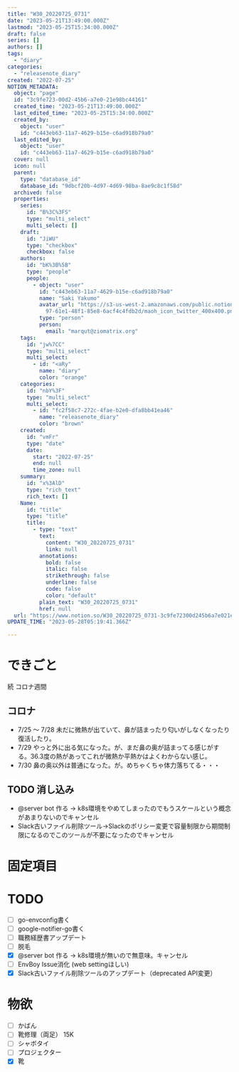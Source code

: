 ```yaml
---
title: "W30_20220725_0731"
date: "2023-05-21T13:49:00.000Z"
lastmod: "2023-05-25T15:34:00.000Z"
draft: false
series: []
authors: []
tags:
  - "diary"
categories:
  - "releasenote_diary"
created: "2022-07-25"
NOTION_METADATA:
  object: "page"
  id: "3c9fe723-00d2-45b6-a7e0-21e98bc44161"
  created_time: "2023-05-21T13:49:00.000Z"
  last_edited_time: "2023-05-25T15:34:00.000Z"
  created_by:
    object: "user"
    id: "c443eb63-11a7-4629-b15e-c6ad918b79a0"
  last_edited_by:
    object: "user"
    id: "c443eb63-11a7-4629-b15e-c6ad918b79a0"
  cover: null
  icon: null
  parent:
    type: "database_id"
    database_id: "9dbcf20b-4d97-4d69-98ba-8ae9c8c1f58d"
  archived: false
  properties:
    series:
      id: "B%3C%3FS"
      type: "multi_select"
      multi_select: []
    draft:
      id: "JiWU"
      type: "checkbox"
      checkbox: false
    authors:
      id: "bK%3B%5B"
      type: "people"
      people:
        - object: "user"
          id: "c443eb63-11a7-4629-b15e-c6ad918b79a0"
          name: "Saki Yakumo"
          avatar_url: "https://s3-us-west-2.amazonaws.com/public.notion-static.com/3ad1c4\
            97-61e1-48f1-85e8-6acf4c4fdb2d/maoh_icon_twitter_400x400.png"
          type: "person"
          person:
            email: "marqut@ziomatrix.org"
    tags:
      id: "jw%7CC"
      type: "multi_select"
      multi_select:
        - id: "<aRy"
          name: "diary"
          color: "orange"
    categories:
      id: "nbY%3F"
      type: "multi_select"
      multi_select:
        - id: "fc2f58c7-272c-4fae-b2e0-dfa8bb41ea46"
          name: "releasenote_diary"
          color: "brown"
    created:
      id: "vmFr"
      type: "date"
      date:
        start: "2022-07-25"
        end: null
        time_zone: null
    summary:
      id: "x%3AlD"
      type: "rich_text"
      rich_text: []
    Name:
      id: "title"
      type: "title"
      title:
        - type: "text"
          text:
            content: "W30_20220725_0731"
            link: null
          annotations:
            bold: false
            italic: false
            strikethrough: false
            underline: false
            code: false
            color: "default"
          plain_text: "W30_20220725_0731"
          href: null
  url: "https://www.notion.so/W30_20220725_0731-3c9fe72300d245b6a7e021e98bc44161"
UPDATE_TIME: "2023-05-28T05:19:41.366Z"

---
```

<link rel="stylesheet" href="https://cdn.jsdelivr.net/npm/katex@0.16.2/dist/katex.min.css" integrity="sha384-bYdxxUwYipFNohQlHt0bjN/LCpueqWz13HufFEV1SUatKs1cm4L6fFgCi1jT643X" crossorigin="anonymous">


# できごと


続 コロナ週間


## コロナ

- 7/25 〜 7/28 未だに微熱が出ていて、鼻が詰まったり匂いがしなくなったり復活したり。
- 7/29 やっと外に出る気になった。が、まだ鼻の奥が詰まってる感じがする。36.3度の熱があってこれが微熱か平熱かはよくわからない感じ。
- 7/30 鼻の奥以外は普通になった。が。めちゃくちゃ体力落ちてる・・・

## TODO 消し込み

- @server bot 作る -> k8s環境をやめてしまったのでもうスケールという概念があまりないのでキャンセル
- Slack古いファイル削除ツール→Slackのポリシー変更で容量制限から期間制限になるのでこのツールが不要になったのでキャンセル

# 固定項目


# TODO

- [ ] go-envconfig書く
- [ ] google-notifier-go書く
- [ ] 職務経歴書アップデート
- [ ] 脱毛
- [x] @server bot 作る -> k8s環境が無いので無意味。キャンセル
- [ ] EnvBoy Issue消化 (web settingほしい)
- [x] Slack古いファイル削除ツールのアップデート（deprecated API変更）

# 物欲

- [ ] かばん
- [ ] 靴修理（両足） 15K
- [ ] シャボタイ
- [ ] プロジェクター
- [x] 靴
